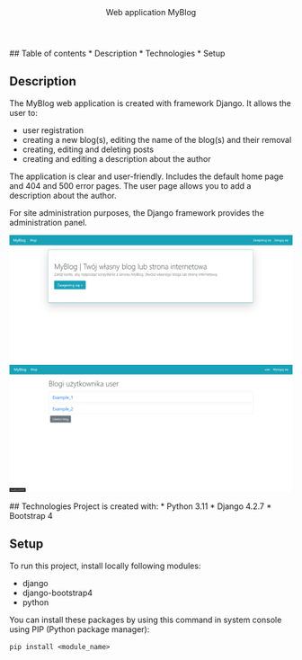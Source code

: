 <header>Web application MyBlog</header>
<p>
## Table of contents
* Description
* Technologies
* Setup

## Description
The MyBlog web application is created with framework Django.
It allows the user to:
- user registration
- creating a new blog(s), editing the name of the blog(s)
  and their removal
- creating, editing and deleting posts
- creating and editing a description about the author

The application is clear and user-friendly.
Includes the default home page and 404 and 500 error pages.
The user page allows you to add a description about the author.

For site administration purposes, the Django framework
provides the administration panel.
</p>
<p>
  <img alt="Home" src="https://github.com/FrydmanPiotr/MyBlog/blob/main/images/home.png">
  <img alt="Blogs site" src="https://github.com/FrydmanPiotr/MyBlog/blob/main/images/blogs.png">
</p>
<p>
## Technologies 
Project is created with:
* Python 3.11
* Django 4.2.7
* Bootstrap 4

## Setup
To run this project, install locally following modules:
* django
* django-bootstrap4
* python

You can install these packages by using 
this command in system console
using PIP (Python package manager):

```
pip install <module_name>

```
</p>
